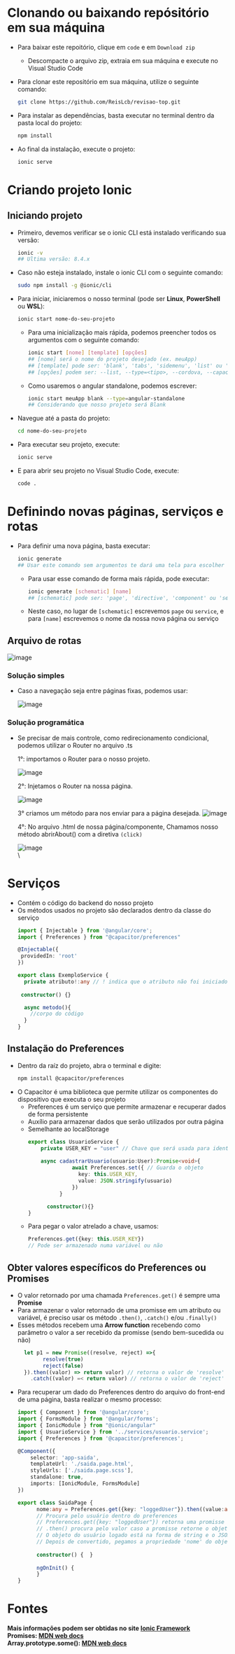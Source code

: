# Clonando ou baixando repósitório em sua máquina
- Para baixar este repoitório, clique em `code` e em `Download zip`
    - Descompacte o arquivo zip, extraia em sua máquina e execute no Visual Studio Code
- Para clonar este repositório em sua máquina, utilize o seguinte comando:
   ```bash
   git clone https://github.com/ReisLcb/revisao-top.git
   ```

- Para instalar as dependências, basta executar no terminal dentro da pasta local do projeto:
  ```bash
  npm install

- Ao final da instalação, execute o projeto:
  ```bash
  ionic serve
  ```

# Criando projeto Ionic
## Iniciando projeto
- Primeiro, devemos verificar se o ionic CLI está instalado verificando sua versão:
    ```bash
    ionic -v 
    ## Ultima versão: 8.4.x
- Caso não esteja instalado, instale o ionic CLI com o seguinte comando:
    ```bash
    sudo npm install -g @ionic/cli

- Para iniciar, iniciaremos o nosso terminal (pode ser **Linux**, **PowerShell** ou **WSL**):
    ```bash
    ionic start nome-do-seu-projeto
    ```
    
   - Para uma inicialização mais rápida, podemos preencher todos os argumentos com o seguinte comando:
        ```bash
        ionic start [nome] [template] [opções]
        ## [nome] será o nome do projeto desejado (ex. meuApp)
        ## [template] pode ser: 'blank', 'tabs', 'sidemenu', 'list' ou 'my-first-app' (depende do framework)
        ## [opções] podem ser: --list, --type=<tipo>, --cordova, --capacitor e --id=<id>
        ```
     
   - Como usaremos o angular standalone, podemos escrever:
       ```bash
       ionic start meuApp blank --type=angular-standalone
       ## Considerando que nosso projeto será Blank
       ```
    
- Navegue até a pasta do projeto:
    ```bash
    cd nome-do-seu-projeto
- Para executar seu projeto, execute:
    ```bash
    ionic serve
- E para abrir seu projeto no Visual Studio Code, execute:
    ```bash
    code .
# Definindo novas páginas, serviços e rotas
- Para definir uma nova página, basta executar:
    ```bash
    ionic generate
    ## Usar este comando sem argumentos te dará uma tela para escolher o que deseja gerar
    ```
    - Para usar esse comando de forma mais rápida, pode executar:
      ```Bash
      ionic generate [schematic] [name]
      ## [schematic] pode ser: 'page', 'directive', 'component' ou 'service' 
      ```

    - Neste caso, no lugar de ```[schematic]``` escrevemos ```page``` ou `service`, e para ```[name]``` escrevemos o nome da nossa nova página ou serviço
## Arquivo de rotas
![image](https://github.com/user-attachments/assets/8fff08db-8500-45d5-9746-1ade71e08b02)

### Solução simples
- Caso a navegação seja entre páginas fixas, podemos usar:
  
  ![image](https://github.com/user-attachments/assets/c82b3523-60de-411a-8ffb-990b5fef3ba7)

### Solução programática
- Se precisar de mais controle, como redirecionamento condicional, podemos utilizar o Router no arquivo .ts
  
  1°: importamos o Router para o nosso projeto.
  
  ![image](https://github.com/user-attachments/assets/c57e8e06-7024-44d1-b629-f0feafcc2506)

  2°: Injetamos o Router na nossa página.
  
  ![image](https://github.com/user-attachments/assets/eb8b17f2-24ed-4c84-8f44-5358ee68d560)

  3° criamos um método para nos enviar para a página desejada.
  ![image](https://github.com/user-attachments/assets/58e92c59-bb1d-414c-a009-d2fc0716983f)

  4°: No arquivo .html de nossa página/componente, Chamamos nosso método abrirAbout() com a diretiva ```(click)```

  ![image](https://github.com/user-attachments/assets/fd4b7ed4-e315-4046-af8c-9042d25f6d0f)
\
\

# Serviços
- Contém o código do backend do nosso projeto
- Os métodos usados no projeto são declarados dentro da classe do serviço
   ```typescript
  import { Injectable } from '@angular/core';
  import { Preferences } from "@capacitor/preferences"

  @Injectable({
    providedIn: 'root'
  })
   
  export class ExemploService {
     private atributo!:any // ! indica que o atributo não foi iniciado com algum valor
     
    constructor() {}
  
     async metodo(){
       //corpo do código
     }
  }
   ```
## Instalação do Preferences
  - Dentro da raíz do projeto, abra o terminal e digite:
    ```bash
    npm install @capacitor/preferences
    ```
  - O Capacitor é uma biblioteca que permite utilizar os componentes do dispositivo que executa o seu projeto
      - Preferences é um serviço que permite armazenar e recuperar dados de forma persistente
      - Auxílio para armazenar dados que serão utilizados por outra página
      - Semelhante ao localStorage
        ```typescript
        export class UsuarioService {
            private USER_KEY = "user" // Chave que será usada para identificar o objeto a ser armazenado
          
            async cadastrarUsuario(usuario:User):Promise<void>{
                      await Preferences.set({ // Guarda o objeto
                        key: this.USER_KEY,
                        value: JSON.stringify(usuario)
                      })
                  }

              constructor(){}
        }
        ```
      - Para pegar o valor atrelado a chave, usamos:
        ```typescript
        Preferences.get({key: this.USER_KEY})
        // Pode ser armazenado numa variável ou não
        ```
  ## Obter valores específicos do Preferences ou Promises
  - O valor retornado por uma chamada `Preferences.get()` é sempre uma **Promise**
  - Para armazenar o valor retornado de uma promisse em um atributo ou variável, é preciso usar os método `.then()`, `.catch()` e/ou `.finally()`
  - Esses métodos recebem uma **Arrow function** recebendo como parâmetro o valor a ser recebido da promisse (sendo bem-sucedida ou não)
    ```typescript
      let p1 = new Promise((resolve, reject) =>{
            resolve(true)
            reject(false)
      }).then((valor) => return valor) // retorna o valor de 'resolve' caso a promise seja bem-sucedida
        .catch((valor) =< return valor) // retorna o valor de 'reject' caso a promise falhe
    ```
  - Para recuperar um dado do Preferences dentro do arquivo do front-end de uma página, basta realizar o mesmo processo:
    ```typescript
    import { Component } from '@angular/core';
    import { FormsModule } from '@angular/forms';
    import { IonicModule } from "@ionic/angular"
    import { UsuarioService } from '../services/usuario.service';
    import { Preferences } from '@capacitor/preferences';
    
    @Component({
        selector: 'app-saida',
        templateUrl: './saida.page.html',
        styleUrls: ['./saida.page.scss'],
        standalone: true,
        imports: [IonicModule, FormsModule]
    })
    
    export class SaidaPage {
          nome:any = Preferences.get({key: "loggedUser"}).then((value:any) => this.nome = JSON.parse(value["value"]).nome)
          // Procura pelo usuário dentro do preferences
          // Preferences.get({key: "loggedUser"}) retorna uma promisse
          // .then() procura pelo valor caso a promisse retorne o objeto
          // O objeto do usuário logado está na forma de string e o JSON.parse() muda para a notação de objeto
          // Depois de convertido, pegamos a propriedade 'nome' do objeto e armazenamos dentro de this.nome
        
          constructor() {  }
        
          ngOnInit() {
          }
    }
    ```

# Fontes
**Mais informações podem ser obtidas no site __[Ionic Framework](https://ionicframework.com/docs/cli)__** \
**Promises: __[MDN web docs](https://developer.mozilla.org/pt-BR/docs/Web/JavaScript/Reference/Global_Objects/Promise)__** \
**Array.prototype.some(): __[MDN web docs](https://developer.mozilla.org/en-US/docs/Web/JavaScript/Reference/Global_Objects/Array/some)__** 
